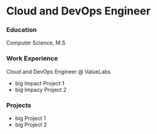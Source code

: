# Cloud and DevOps Engineer

### Education
Computer Science, M.S

### Work Experience
Cloud and DevOps Engineer @ ValueLabs
- big Impact Project 1
- big Impacy Project 2

### Projects
- big Project 1
- big Project 2
